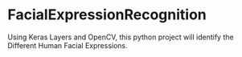 # FacialExpressionRecognition
Using Keras Layers and OpenCV, this python project will identify the Different Human Facial Expressions.
